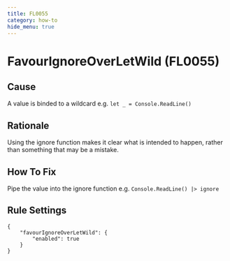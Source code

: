 ```yaml
---
title: FL0055
category: how-to
hide_menu: true
---
```


# FavourIgnoreOverLetWild (FL0055)

## Cause

A value is binded to a wildcard e.g. `let _ = Console.ReadLine()`

## Rationale

Using the ignore function makes it clear what is intended to happen, rather than something that may be a mistake.

## How To Fix

Pipe the value into the ignore function e.g. `Console.ReadLine() |> ignore`

## Rule Settings

    {
        "favourIgnoreOverLetWild": {
            "enabled": true
        }
    }
